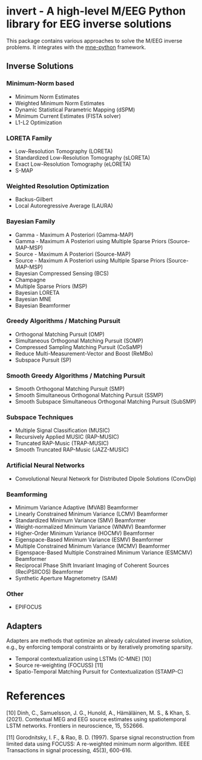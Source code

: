 # **invert** - A high-level M/EEG Python library for EEG inverse solutions

This package contains various approaches to solve the M/EEG inverse problems. It
integrates with the [mne-python](https://mne.tools) framework.

## Inverse Solutions

### Minimum-Norm based
* Minimum Norm Estimates
* Weighted Minimum Norm Estimates
* Dynamic Statistical Parametric Mapping (dSPM)
* Minimum Current Estimates (FISTA solver)
* L1-L2 Optimization

### LORETA Family
* Low-Resolution Tomography (LORETA)
* Standardized Low-Resolution Tomography (sLORETA)
* Exact Low-Resolution Tomography (eLORETA)
* S-MAP

### Weighted Resolution Optimization
* Backus-Gilbert
* Local Autoregressive Average (LAURA)

### Bayesian Family
* Gamma - Maximum A Posteriori (Gamma-MAP)
* Gamma - Maximum A Posteriori using Multiple Sparse Priors (Source-MAP-MSP)
* Source - Maximum A Posteriori (Source-MAP)
* Source - Maximum A Posteriori using Multiple Sparse Priors (Source-MAP-MSP)
* Bayesian Compressed Sensing (BCS)
* Champagne
* Multiple Sparse Priors (MSP)
* Bayesian LORETA
* Bayesian MNE
* Bayesian Beamformer

### Greedy Algorithms / Matching Pursuit
* Orthogonal Matching Pursuit (OMP)
* Simultaneous Orthogonal Matching Pursuit (SOMP)
* Compressed Sampling Matching Pursuit (CoSaMP)
* Reduce Multi-Measurement-Vector and Boost (ReMBo)
* Subspace Pursuit (SP)

### Smooth Greedy Algorithms / Matching Pursuit
* Smooth Orthogonal Matching Pursuit (SMP)
* Smooth Simultaneous Orthogonal Matching Pursuit (SSMP)
* Smooth Subspace Simultaneous Orthogonal Matching Pursuit (SubSMP)

### Subspace Techniques
* Multiple Signal Classification (MUSIC)
* Recursively Applied MUSIC (RAP-MUSIC)
* Truncated RAP-Music (TRAP-MUSIC)
* Smooth Truncated RAP-Music (JAZZ-MUSIC)

### Artificial Neural Networks
* Convolutional Neural Network for Distributed Dipole Solutions (ConvDip)

### Beamforming
* Minimum Variance Adaptive (MVAB) Beamformer
* Linearly Constrained Minimum Variance (LCMV) Beamformer
* Standardized Minimum Variance (SMV) Beamformer
* Weight-normalized Minimum Variance (WNMV) Beamformer
* Higher-Order Minimum Variance (HOCMV) Beamformer
* Eigenspace-Based Minimum Variance (ESMV) Beamformer
* Multiple Constrained Minimum Variance (MCMV) Beamformer
* Eigenspace-Based Multiple Constrained Minimum Variance (ESMCMV) Beamformer
* Reciprocal Phase Shift Invariant Imaging of Coherent Sources (ReciPSIICOS)
  Beamformer
* Synthetic Aperture Magnetometry (SAM)

### Other
* EPIFOCUS

## Adapters
Adapters are methods that optimize an already calculated inverse solution, e.g.,
by enforcing temporal constraints or by iteratively promoting sparsity.

* Temporal contextualization using LSTMs (C-MNE) [10]
* Source re-weighting (FOCUSS) [11]
* Spatio-Temporal Matching Pursuit for Contextualization (STAMP-C)

# References

[10] Dinh, C., Samuelsson, J. G., Hunold, A., Hämäläinen, M. S., & Khan, S.
(2021). Contextual MEG and EEG source estimates using spatiotemporal LSTM
networks. Frontiers in neuroscience, 15, 552666. 

[11] Gorodnitsky, I. F., & Rao, B. D. (1997). Sparse signal reconstruction from
limited data using FOCUSS: A re-weighted minimum norm algorithm. IEEE
Transactions in signal processing, 45(3), 600-616.
